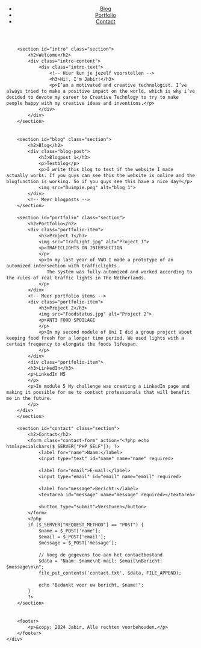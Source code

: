 <!DOCTYPE html>
<html lang="en">
<head>
    <meta charset="UTF-8">
    <meta name="viewport" content="width=device-width, initial-scale=1.0">
    <title>Portfolio</title>
    <link href="https://fonts.googleapis.com/css2?family=Montserrat:wght@400;700&display=swap" rel="stylesheet">
    <link href="main.css" rel="stylesheet">
</head>
<body>
    <div class="container">
        <header>
            <nav>
                <ul>
                    <li><a href="#blog" class="active">Blog</a></li>
                    <li><a href="#portfolio">Portfolio</a></li>
                    <li><a href="#contact">Contact</a></li>
                </ul>
            </nav>
        </header>

        <section id="intro" class="section">
            <h2>Welcome</h2>
            <div class="intro-content">
                <div class="intro-text">
                    <!-- Hier kun je jezelf voorstellen -->
                    <h3>Hi!, I'm Jabir!</h3>
                    <p>I’am a motivated and creative technologist. I’ve always tried to make a positive impact on the world, which is why i’ve decided to devote my career to Creative Technlogy to try to make people happy with my creative ideas and inventions.</p>
                </div>
            </div>
        </section>
        

        <section id="blog" class="section">
            <h2>Blog</h2>
            <div class="blog-post">
                <h3>Blogpost 1</h3>
                <p>Testblog</p>
                <p>I write this blog to test if the website I made actually works. If you guys can see this the website is online and the blogfunction is working. So if you guys see this have a nice day!</p>
                <img src="Duimpie.png" alt="blog 1">
            </div>
            <!-- Meer blogposts -->
        </section>

        <section id="portfolio" class="section">
            <h2>Portfolio</h2>
            <div class="portfolio-item">
                <h3>Project 1</h3>
                <img src="TrafLight.jpg" alt="Project 1">
                <p>TRAFICLIGHTS ON INTERSECTION
                </p>
                <p>In my last year of VWO I made a prototype of an automized intersection with trafficlights.
                   The system was fully automized and worked according to the rules of real traffic lights in The Netherlands.                    
                </p>
            </div>
            <!-- Meer portfolio items -->
            <div class="portfolio-item">
                <h3>Project 2</h3>
                <img src="Foodstatus.jpg" alt="Project 2">
                <p>ANTI FOOD SPOILAGE
                </p>
                <p>In my second module of Uni I did a group project about keeping food fresh for a longer time period. We used lights with a certain frequency to elongate the foods lifespan.                    
                </p>
            </div>
            <div class="portfolio-item">
            <h3>LinkedIn</h3>
            <p>LinkedIn M5
            </p>
            <p>In module 5 My challenge was creating a LinkedIn page and making it possible for me to contact professionals that will benefit me in the future.                  
            </p>
        </div>
        </section>

        <section id="contact" class="section">
            <h2>Contact</h2>
            <form class="contact-form" action="<?php echo htmlspecialchars($_SERVER["PHP_SELF"]); ?>
                <label for="name">Naam:</label>
                <input type="text" id="name" name="name" required>
                
                <label for="email">E-mail:</label>
                <input type="email" id="email" name="email" required>
                
                <label for="message">Bericht:</label>
                <textarea id="message" name="message" required></textarea>
                
                <button type="submit">Versturen</button>
            </form>
            <?php
            if ($_SERVER["REQUEST_METHOD"] == "POST") {
                $name = $_POST['name'];
                $email = $_POST['email'];
                $message = $_POST['message'];
        
                // Voeg de gegevens toe aan het contactbestand
                $data = "Naam: $name\nE-mail: $email\nBericht: $message\n\n";
                file_put_contents('contact.txt', $data, FILE_APPEND);
        
                echo "Bedankt voor uw bericht, $name!";
            }
            ?>
        </section>
        

        <footer>
            <p>&copy; 2024 Jabir. Alle rechten voorbehouden.</p>
        </footer>
    </div>
</body>
</html>
